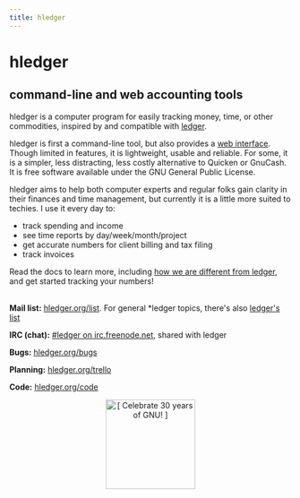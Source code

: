 ```yaml
---
title: hledger
---
```


# hledger

## command-line and web accounting tools

hledger is a computer program for easily tracking money, time, or other
commodities, inspired by and compatible with [ledger](http://ledger-cli.org).

hledger is first a command-line tool, but also provides a [web interface](http://demo.hledger.org).
Though limited in features, it is lightweight, usable and reliable.
For some, it is a simpler, less distracting, less costly alternative to Quicken or GnuCash.
It is free software available under the GNU General Public License.

hledger aims to help both computer experts and regular folks gain clarity
in their finances and time management, but currently it is a little more
suited to techies. I use it every day to:

-   track spending and income
-   see time reports by day/week/month/project
-   get accurate numbers for client billing and tax filing
-   track invoices

Read the docs to learn more, including
[how we are different from ledger](FAQ.html#how-does-hledger-relate-to-ledger),
and get started tracking your numbers!

<!-- [blog](http://joyful.com/blog) -->

\
**Mail list:**	[hledger.org/list](http://hledger.org/list). For general *ledger topics,
                there's also [ledger's list](http://list.ledger-cli.org)

**IRC (chat):** [#ledger on irc.freenode.net](irc://irc.freenode.net/#ledger), shared with ledger

**Bugs:**		[hledger.org/bugs](http://hledger.org/bugs)

**Planning:**	[hledger.org/trello](http://hledger.org/trello)

**Code:**		[hledger.org/code](http://hledger.org/code)
<!-- --------------- ------------------------------------------------------------------------------------ -->

<!-- | a             | b                                                 | -->
<!-- |:--------------|:--------------------------------------------------| -->
<!-- | **Planning:** | [hledger.org/trello](http://hledger.org/trello)   | -->
<!-- | **Code:**     | [hledger.org/code](http://hledger.org/code)       | -->

<!--  
or [email me](mailto:simon@joyful.com?subject=hledger:).
I appreciate feedback and help with all aspects of hledger.
-->

<div style="text-align:center; margin:0 0 0 0;">
<a href="https://gnu.org/gnu30"><img src="https://static.fsf.org/nosvn/misc/GNU_30th_badge.png" alt="[ Celebrate 30 years of GNU! ]"
   style="height:160px; width:auto;" /></a>
</div>
